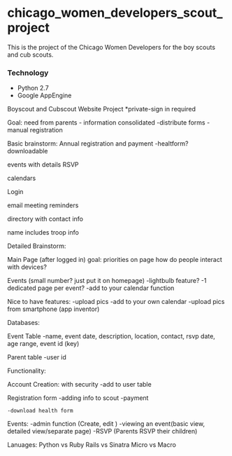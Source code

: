 chicago_women_developers_scout_project
======================================

This is the project of the Chicago Women Developers for the boy scouts and cub scouts.

<h3>Technology</h3>
<ul>
  <li>Python 2.7</li>
  <li>Google AppEngine</li>
</ul>


Boyscout and Cubscout Website Project 
*private-sign in required 

Goal:
need from parents - information consolidated 
  -distribute forms
	-manual registration 


Basic brainstorm: 
Annual registration and payment
	-healtform? downloadable 

events with details RSVP

calendars

Login 

email meeting reminders 

directory with contact info 

name includes troop info 



Detailed Brainstorm: 

Main Page (after logged in) 
goal: priorities on page
how do people interact with devices? 


Events (small number? just put it on homepage) 
-lightbulb feature? 
-1 dedicated page per event? 
-add to your calendar function 


Nice to have features:
-upload pics 
-add to your own calendar 
-upload pics from smartphone (app inventor) 

Databases: 

Event Table
-name, event date, description, location, contact, rsvp date, age range, event id (key)

Parent table 
-user id 


Functionality: 

Account Creation: with security 
-add to user table 

Registration form
	-adding info to scout 
	-payment 

	-download health form 

Events: 
-admin function (Create, edit ) 
-viewing an event(basic view, detailed view/separate page) 
-RSVP (Parents RSVP their children) 



Lanuages: 
Python vs Ruby 
Rails vs Sinatra 
Micro vs Macro 
